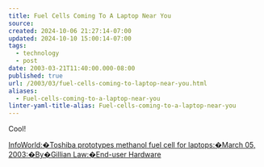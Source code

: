 ```yaml
---
title: Fuel Cells Coming To A Laptop Near You
source: 
created: 2024-10-06 21:27:14-07:00
updated: 2024-10-10 15:00:14-07:00
tags:
  - technology
  - post
date: 2003-03-21T11:40:00.000-08:00
published: true
url: /2003/03/fuel-cells-coming-to-laptop-near-you.html
aliases:
  - Fuel-cells-coming-to-a-laptop-near-you
linter-yaml-title-alias: Fuel-cells-coming-to-a-laptop-near-you
---
```



Cool!  
  
[InfoWorld:�Toshiba prototypes methanol fuel cell for laptops:�March 05, 2003:�By�Gillian Law:�End-user Hardware](https://www.infoworld.com/article/03/03/05/HNfuelcell_1.html "InfoWorld:�Toshiba prototypes methanol fuel cell for laptops:�March 05, 2003:�By�Gillian Law:�End-user Hardware")